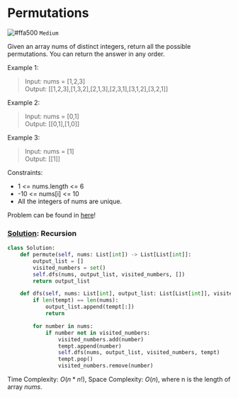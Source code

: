 # Permutations
![#ffa500](https://placehold.co/1x1/ffa500/ffa500.png) `Medium`

Given an array nums of distinct integers, return all the possible permutations. You can return the answer in any order.

Example 1:
> Input: nums = [1,2,3]\
Output: [[1,2,3],[1,3,2],[2,1,3],[2,3,1],[3,1,2],[3,2,1]]

Example 2:
> Input: nums = [0,1]\
Output: [[0,1],[1,0]]

Example 3:
> Input: nums = [1]\
Output: [[1]]
 
Constraints:
- 1 <= nums.length <= 6
- -10 <= nums[i] <= 10
- All the integers of nums are unique.

Problem can be found in [here](https://leetcode.com/problems/permutations)!

### [Solution](/Recursion/46-Permutations/solution.py): Recursion

```python
class Solution:
    def permute(self, nums: List[int]) -> List[List[int]]:
        output_list = []
        visited_numbers = set()
        self.dfs(nums, output_list, visited_numbers, [])
        return output_list

    def dfs(self, nums: List[int], output_list: List[List[int]], visited_numbers: Set[int], tempt: List[int]) -> None:
        if len(tempt) == len(nums):
            output_list.append(tempt[:])
            return

        for number in nums:
            if number not in visited_numbers:
                visited_numbers.add(number)
                tempt.append(number)
                self.dfs(nums, output_list, visited_numbers, tempt)
                tempt.pop()
                visited_numbers.remove(number)
```

Time Complexity: $O(n*n!)$, Space Complexity: $O(n)$, where n is the length of array $nums$.

